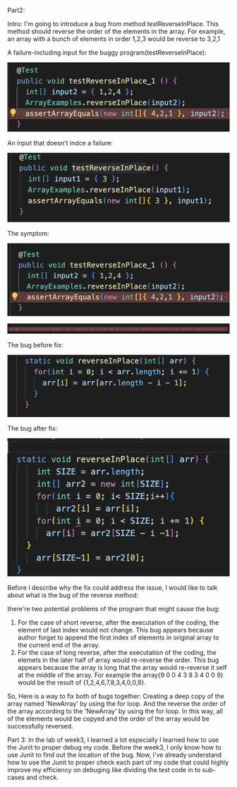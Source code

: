 Part2:

Intro: I'm going to introduce a bug from method testReverseInPlace. This method
should reverse the order of the elements in the array. For example, an array with a bunch of elements in 
order 1,2,3 would be reverse to 3,2,1

A failure-including input for the buggy program(testReverseInPlace):

![ing](1.png)

An input that doesn't indce a failure:

![ing](2.png)

The symptom:

![ing](3.png)

![ing](4.png)

The bug before fix:

![ing](5.png)

The bug after fix:

![ing](6.png)

Before I describe why the fix could address the issue,
I would like to talk about what is the bug of the reverse method:

there're two potential problems of the program that might cause the bug:
1. For the case of short reverse, after the executation of the coding, the element of last index would not change.
This bug appears because author forget to append the first index of elements in original array to the current end of the array.
2. For the case of long reverse, after the executation of the coding, the elemets in the later half of array would
re-reverse the order.
This bug appears because the array is long that the array would re-reverse it self at the middle of the array.
For example the array{9	0	0	4	3	8	3	4	0	0	9} would be the result of {1,2,4,6,7,8,3,4,0,0,9}.

So, Here is a way to fix both of bugs together:
Creating a deep copy of the array named 'NewArray' by using the for loop. And the reverse the order of the array according to the 'NewArray' by using the
for loop. In this way, all of the elements would be copyed and the order of the array would be successfully reversed.

Part 3:
In the lab of week3, I learned a lot especially I learned how to use the Junit to proper debug my code.
Before the week3, I only know how to use Junit to find out the location of the bug. Now, I've already understand how to use the Junit to proper check each
part of my code that could highly improve my efficiency on debuging like dividing the test code in to sub-cases and check.

